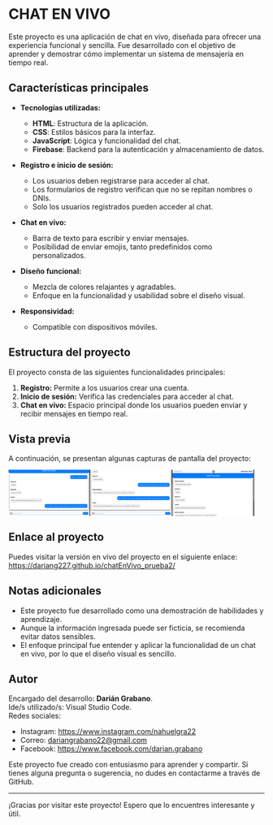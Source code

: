 # CHAT EN VIVO

Este proyecto es una aplicación de chat en vivo, diseñada para ofrecer una experiencia funcional y sencilla. Fue desarrollado con el objetivo de aprender y demostrar cómo implementar un sistema de mensajería en tiempo real.

## Características principales

- **Tecnologías utilizadas:**
  - **HTML**: Estructura de la aplicación.
  - **CSS**: Estilos básicos para la interfaz.
  - **JavaScript**: Lógica y funcionalidad del chat.
  - **Firebase**: Backend para la autenticación y almacenamiento de datos.

- **Registro e inicio de sesión:**
  - Los usuarios deben registrarse para acceder al chat.
  - Los formularios de registro verifican que no se repitan nombres o DNIs.
  - Solo los usuarios registrados pueden acceder al chat.

- **Chat en vivo:**
  - Barra de texto para escribir y enviar mensajes.
  - Posibilidad de enviar emojis, tanto predefinidos como personalizados.

- **Diseño funcional:**
  - Mezcla de colores relajantes y agradables.
  - Enfoque en la funcionalidad y usabilidad sobre el diseño visual.

- **Responsividad:**
  - Compatible con dispositivos móviles.

## Estructura del proyecto

El proyecto consta de las siguientes funcionalidades principales:

1. **Registro:** Permite a los usuarios crear una cuenta.
2. **Inicio de sesión:** Verifica las credenciales para acceder al chat.
3. **Chat en vivo:** Espacio principal donde los usuarios pueden enviar y recibir mensajes en tiempo real.

## Vista previa

A continuación, se presentan algunas capturas de pantalla del proyecto:

<div style="display:flex">
  <img style="width:32%" src="capturas_Chat/chat_0.png">
  <img style="width:32%" src="capturas_Chat/chat_1.png">
  <img style="width:32%" src="capturas_Chat/chat_2.png">
</div>

## Enlace al proyecto

Puedes visitar la versión en vivo del proyecto en el siguiente enlace: https://dariang227.github.io/chatEnVivo_prueba2/

## Notas adicionales

- Este proyecto fue desarrollado como una demostración de habilidades y aprendizaje.
- Aunque la información ingresada puede ser ficticia, se recomienda evitar datos sensibles.
- El enfoque principal fue entender y aplicar la funcionalidad de un chat en vivo, por lo que el diseño visual es sencillo.

## Autor

Encargado del desarrollo: **Darián Grabano**.
<br>
Ide/s utilizado/s: Visual Studio Code.
<br>
Redes sociales:
- Instagram: https://www.instagram.com/nahuelgra22
- Correo: dariangrabano22@gmail.com
- Facebook: https://www.facebook.com/darian.grabano

Este proyecto fue creado con entusiasmo para aprender y compartir. Si tienes alguna pregunta o sugerencia, no dudes en contactarme a través de GitHub.

---

¡Gracias por visitar este proyecto! Espero que lo encuentres interesante y útil.

